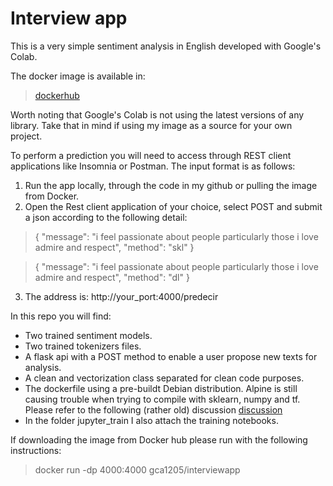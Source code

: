 # Interview app

This is a very simple sentiment analysis in English developed with Google's Colab.

The docker image is available in: 
> [dockerhub](https://hub.docker.com/repository/docker/gca1205/interviewapp)

Worth noting that Google's Colab is not using the latest versions of any library. Take that in mind if using my image as a source for your own project. 

To perform a prediction you will need to access through REST client applications like Insomnia or Postman. The input format is as follows: 

1. Run the app locally, through the code in my github or pulling the image from Docker. 
2. Open the Rest client application of your choice, select POST and submit a json according to the following detail:
 >{
	 "message": "i feel passionate about people particularly those i love admire and respect",
	 "method": "skl"
 }
 
>{
	 "message": "i feel passionate about people particularly those i love admire and respect",
	 "method": "dl"
 }
3. The address is: http://your_port:4000/predecir 

In this repo you will find: 
* Two trained sentiment models. 
* Two trained tokenizers files. 
* A flask api with a POST method to enable a user propose new texts for analysis. 
* A clean and vectorization class separated for clean code purposes. 
* The dockerfile using a pre-buildt Debian distribution. Alpine is still causing trouble when trying to compile with sklearn, numpy and tf. Please refer to the following (rather old) discussion [discussion](https://stackoverflow.com/questions/63163058/collecting-numpy-causes-docker-build-to-crash)
* In the folder jupyter_train I also attach the training notebooks. 

If downloading the image from Docker hub please run with the following instructions: 

> docker run -dp 4000:4000 gca1205/interviewapp


